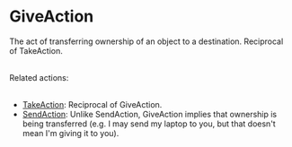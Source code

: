 # GiveAction

The act of transferring ownership of an object to a destination. Reciprocal of TakeAction.<br/><br/>

Related actions:<br/><br/>

<ul>
<li><a class="localLink" href="http://schema.org/TakeAction">TakeAction</a>: Reciprocal of GiveAction.</li>
<li><a class="localLink" href="http://schema.org/SendAction">SendAction</a>: Unlike SendAction, GiveAction implies that ownership is being transferred (e.g. I may send my laptop to you, but that doesn't mean I'm giving it to you).</li>
</ul>

